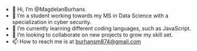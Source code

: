 - 👋 Hi, I’m @MagdelanBurhans
- 👀 I’m a student working towards my MS in Data Science with a specialization in cyber security. 
- 🌱 I’m currently learning different coding languages, such as JavaScript.
- 💞️ I’m looking to collaborate on new projects to grow my skill set. 
- 📫 How to reach me is at  burhansm874@gmail.com 

<!---
MagdelanBurhans/MagdelanBurhans is a ✨ special ✨ repository because its `README.md` (this file) appears on your GitHub profile.
You can click the Preview link to take a look at your changes.
--->
